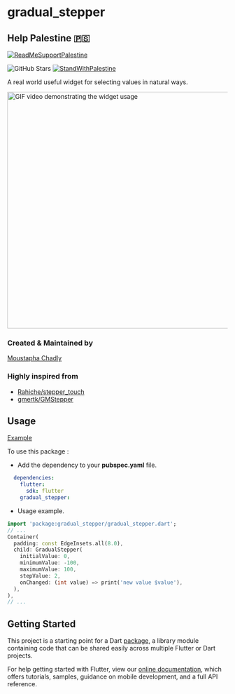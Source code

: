 # gradual_stepper

## Help Palestine 🇵🇸

[![ReadMeSupportPalestine](https://raw.githubusercontent.com/Safouene1/support-palestine-banner/master/banner-support.svg)](https://github.com/TheBSD/StandWithPalestine/blob/main/docs/README.md)

<!-- shields -->
![GitHub Stars][ico-github-stars]
[![StandWithPalestine][ico-palestine]][link-palestine]

[ico-github-stars]: https://img.shields.io/github/stars/moustaphachadly/gradual_stepper?style=flat-square

[ico-palestine]: https://raw.githubusercontent.com/TheBSD/StandWithPalestine/main/badges/StandWithPalestine.svg

[link-palestine]: https://github.com/TheBSD/StandWithPalestine/blob/main/docs/README.md
<!-- ./shields -->

A real world useful widget for selecting values in natural ways.

<img src="steppergif.gif?raw=true" width="540" alt="GIF video demonstrating the widget usage"/>

### Created & Maintained by

[Moustapha Chadly](https://github.com/moustaphachadly)

### Highly inspired from

- [Rahiche/stepper_touch](https://github.com/Rahiche/stepper_touch)
- [gmertk/GMStepper](https://github.com/gmertk/GMStepper)

## Usage

[Example](https://github.com/moustaphachadly/gradual_stepper/blob/develop/example/lib/main.dart)

To use this package :

* Add the dependency to your **pubspec.yaml** file.

```yaml
  dependencies:
    flutter:
      sdk: flutter
    gradual_stepper:
```

* Usage example.

```dart
import 'package:gradual_stepper/gradual_stepper.dart';
// ...
Container(
  padding: const EdgeInsets.all(8.0),
  child: GradualStepper(
    initialValue: 0,
    minimumValue: -100,
    maximumValue: 100,
    stepValue: 2,
    onChanged: (int value) => print('new value $value'),
  ),
),
// ...
```

## Getting Started

This project is a starting point for a Dart
[package](https://flutter.dev/developing-packages/),
a library module containing code that can be shared easily across
multiple Flutter or Dart projects.

For help getting started with Flutter, view our 
[online documentation](https://flutter.dev/docs), which offers tutorials, 
samples, guidance on mobile development, and a full API reference.

